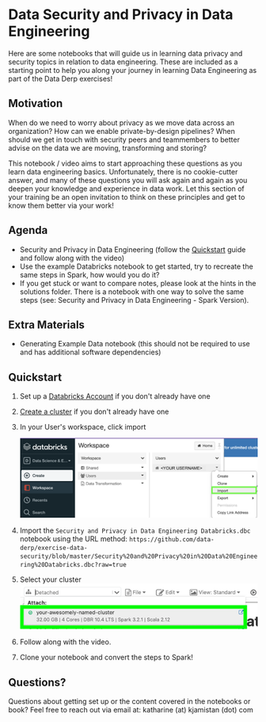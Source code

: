 # Data Security and Privacy in Data Engineering

Here are some notebooks that will guide us in learning data privacy and security topics in relation to data engineering. These are included as a starting point to help you along your journey in learning Data Engineering as part of the Data Derp exercises!


## Motivation

When do we need to worry about privacy as we move data across an organization? How can we enable private-by-design pipelines? When should we get in touch with security peers and teammembers to better advise on the data we are moving, transforming and storing? 

This notebook / video aims to start approaching these questions as you learn data engineering basics. Unfortunately, there is no cookie-cutter answer, and many of these questions you will ask again and again as you deepen your knowledge and experience in data work. Let this section of your training be an open invitation to think on these principles and get to know them better via your work!

## Agenda

- Security and Privacy in Data Engineering (follow the [Quickstart](#quickstart) guide and follow along with the video)
- Use the example Databricks notebook to get started, try to recreate the same steps in Spark, how would you do it?
- If you get stuck or want to compare notes, please look at the hints in the solutions folder. There is a notebook with one way to solve the same steps (see: Security and Privacy in Data Engineering - Spark Version).

## Extra Materials
- Generating Example Data notebook (this should not be required to use and has additional software dependencies)


## Quickstart

1. Set up a [Databricks Account](https://github.com/data-derp/documentation/blob/master/databricks/README.md) if you don't already have one
2. [Create a cluster](https://github.com/data-derp/documentation/blob/master/databricks/setup-cluster.md) if you don't already have one

3. In your User's workspace, click import

   ![databricks-import](https://github.com/data-derp/documentation/blob/master/databricks/assets/databricks-import.png?raw=true)

4. Import the `Security and Privacy in Data Engineering Databricks.dbc` notebook using the URL method: `https://github.com/data-derp/exercise-data-security/blob/master/Security%20and%20Privacy%20in%20Data%20Engineering%20Databricks.dbc?raw=true`

5. Select your cluster
 ![databricks-select-cluster.png](https://github.com/data-derp/documentation/blob/master/databricks/assets/databricks-select-cluster.png?raw=true)
 
6. Follow along with the video.

7. Clone your notebook and convert the steps to Spark!

## Questions?

Questions about getting set up or the content covered in the notebooks or book? Feel free to reach out via email at: katharine (at) kjamistan (dot) com
